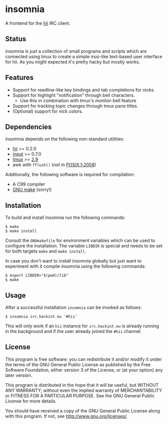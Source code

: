 # insomnia

A frontend for the [hii][hii github] IRC client.

## Status

insomnia is just a collection of small programs and scripts which are
connected using tmux to create a simple irssi-like text-based user
interface for hii. As you might expected it's pretty hacky but mostly
works.

## Features

* Support for readline-like key bindings and tab completions for nicks.
* Support for highlight "notification" through bell characters.
	* Use this in combination with tmux's monitor-bell feature
* Support for tracking topic changes through tmux pane titles.
* (Optional) support for nick colors.

## Dependencies

insomnia depends on the following non-standard utilities:

* [hii][hii github] >= 0.2.0
* [input][input github] >= 0.7.0
* [tmux][tmux homepage] >= [2.9][tmux pr 1487]
* awk with `fflush()` (not in [POSIX.1‐2008][posix issue 634])

Additionally, the following software is required for compilation:

* A C99 compiler
* [GNU make][GNU make] (sorry!)

## Installation

To build and install insomnia run the following commands:

	$ make
	$ make install

Consult the `GNUmakefile` for environment variables which can be used to
configure the installation. The variable `LIBDIR` is special and needs
to be set for both targets `make` and `make install`.

In case you don't want to install insomnia globally but just want to
experiment with it compile insomnia using the following commands:

	$ export LIBDIR="$(pwd)/lib"
	$ make

## Usage

After a successful installation `insomnia` can be invoked as follows:

	$ insomnia irc.hackint.eu '#hii'

This will only work if an `hii` instance for `irc.hackint.eu` is already
running in the background and if the user already joined the `#hii`
channel.

## License

This program is free software: you can redistribute it and/or modify it
under the terms of the GNU General Public License as published by the
Free Software Foundation, either version 3 of the License, or (at your
option) any later version.

This program is distributed in the hope that it will be useful, but
WITHOUT ANY WARRANTY; without even the implied warranty of
MERCHANTABILITY or FITNESS FOR A PARTICULAR PURPOSE. See the GNU General
Public License for more details.

You should have received a copy of the GNU General Public License along
with this program. If not, see <http://www.gnu.org/licenses/>.

[hii github]: https://github.com/nmeum/hii
[input github]: https://github.com/nmeum/input
[tmux homepage]: https://tmux.github.io
[tmux pr 1487]: https://github.com/tmux/tmux/pull/1487
[posix issue 634]: http://austingroupbugs.net/view.php?id=634
[GNU make]: https://www.gnu.org/software/make/
